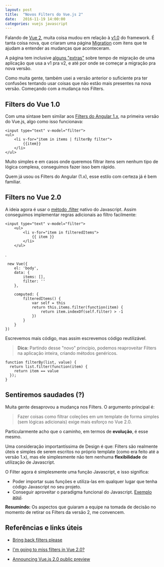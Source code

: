 ```yaml
---
layout: post
title:  "Novos Filters do Vue.js 2"
date:   2016-11-19 14:00:00
categories: vuejs javascript
---
```


Falando de  [Vue 2](https://vuejs.org/v2/guide/), muita coisa mudou em relação à [v1.0](http://v1.vuejs.org/guide/) do framework. É tanta coisa nova, que criaram uma página [Migration](https://vuejs.org/v2/guide/migration.html) com itens que te ajudam a entender as mudanças que aconteceram. 

A página tem inclusive [alguns "extras"](https://vuejs.org/v2/guide/migration.html#FAQ) sobre tempo de migração de uma aplicação que usa a v1 pra v2, e até por onde se começar a migração pra nova versão.
 
 Como muita gente, também usei a versão anterior o suficiente pra ter confusões tentando usar coisas que não estão mais presentes na nova versão. Começando com a mudança nos Filters.


Filters do Vue 1.0
-------------
Com uma sintaxe bem similar aos [Filters do Angular 1.x](https://docs.angularjs.org/api/ng/filter/filter), na primeira versão do Vue.js, algo como isso funcionava:

    <input type="text" v-model="filter">
	<ul>
	    <li v-for="item in items | filterBy filter">
		    {{item}}
		</li>
	</ul>
	
Muito simples e em casos onde queremos filtrar itens sem nenhum tipo de lógica complexa, conseguimos fazer isso bem rápido.

Quem já usou os Filters do Angular (1.x), esse estilo com certeza já é bem familiar.


Filters no Vue 2.0
-------------------

A ideia agora é usar o [método .filter](https://developer.mozilla.org/pt-BR/docs/Web/JavaScript/Reference/Global_Objects/Array/filtro) nativo do Javascript. Assim conseguimos implementar regras adicionais ao filtro facilmente:

    <input type="text" v-model="filter">
		<ul>
		    <li v-for="item in filteredItems">
			    {{ item }}
			</li>
		</ul>
   
.
 

     new Vue({
        el: 'body',
        data: {
            items: [],
            filter: ''
        },
    
        computed: {
            filteredItems() {
                var self = this
                return this.items.filter(function(item) {
                    return item.indexOf(self.filter) > -1
                })
            }
        }
    })

Escrevemos mais código, mas assim escrevemos código reutilizável.

> **Dica:** Partindo desse "novo" princípio, podemos reaproveitar Filters na aplicação inteira, criando métodos genéricos.

    function filterBy(list, value) {
      return list.filter(function(item) {
        return item == value
      });
    }
    

Sentiremos saudades (?)
-------------
 Muita gente desaprovou a mudança nos Filters. O argumento principal é: 

 > Fazer coisas como filtrar coleções em um template de forma simples (sem lógicas adicionais) exige mais esforço no Vue 2.0.
 
 Particularmente acho que o caminho, em termos de **evolução**, é esse mesmo. 

Uma consideração importantíssima de Design é que: Filters são realmente úteis e simples de serem escritos no próprio template (como era feito até a versão 1.x), mas ele simplesmente não tem nenhuma **flexibilidade** de utilização de Javascript.

O Filter agora é simplesmente uma função Javascript, e isso significa:

- Poder importar suas funções e utiliza-las em qualquer lugar que tenha código Javascript no seu projeto.
- Conseguir aproveitar o paradigma funcional do Javascript. [Exemplo aqui](https://gist.github.com/andreybleme/8986b787fe0c8a6067f3ffde40b90bfa).

**Resumindo:** Os aspectos que guiaram a equipe na tomada de decisão no momento de retirar os Filters da versão 2, me convencem.

Referências e links úteis
-------------
- [Bring back filters please](https://github.com/vuejs/vue/issues/2756)

- [I'm going to miss filters in Vue 2.0?](https://forum-archive.vuejs.org/topic/3896/i-m-going-to-miss-filters-in-vue-2-0/2)

- [ Announcing Vue.js 2.0 public preview](https://forum-archive.vuejs.org/topic/3891/announcing-vue-js-2-0-public-preview)